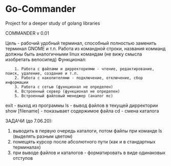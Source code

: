 # Go-Commander
Project for a deeper study of golang libraries

COMMANDER v 0.01

Цель - рабочий удобный терминал, способный полностью заменить терминал GNOME и т.п. Работа из командной строки, названия комманд должны быть аналогичными linux командам (не вижу смысла изобретать велосипед)
Функционал:

        1. Работа с файлами и дирректориями - чтение, редактирование, поиск, удаление, создание и т.п.
        2. Работа с накопителями - подключение, отключение, сбор информации
        3. Работа с сетью (функционал не определен)
        4. Встроенный сервер (функционал не определен)
        5. Встроенный файловый менеджер (аналог mc)


exit            -       выход из программы
ls              -       вывод файлов в текущей дирректории
show [filename] -       показывает содержимое файла
cd              -       смена каталога


ЗАДАЧИ (до 7.06.20):
1) выводить в первую очередь каталоги, потом файлы при команде ls (выделять разным цветом)
2) помещять курсор после абсолютного пути (как и в стандартных терминалах)
3) при выводе файлов и каталогов - форматировать в виде одинаковых отступов
